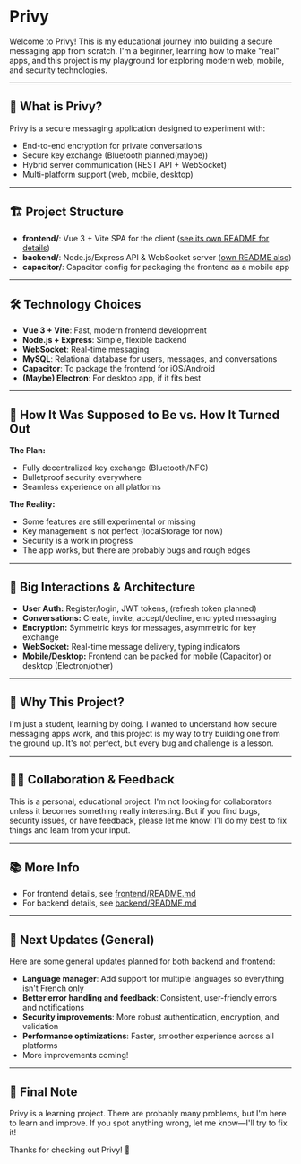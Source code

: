 
# Privy

Welcome to Privy! This is my educational journey into building a secure messaging app from scratch. I'm a beginner, learning how to make "real" apps, and this project is my playground for exploring modern web, mobile, and security technologies.

---

## 🚀 What is Privy?

Privy is a secure messaging application designed to experiment with:
- End-to-end encryption for private conversations
- Secure key exchange (Bluetooth planned(maybe))
- Hybrid server communication (REST API + WebSocket)
- Multi-platform support (web, mobile, desktop)

---

## 🏗️ Project Structure

- **frontend/**: Vue 3 + Vite SPA for the client ([see its own README for details](./frontend/README.md))
- **backend/**: Node.js/Express API & WebSocket server ([own README also](./backend/README.md))
- **capacitor/**: Capacitor config for packaging the frontend as a mobile app

---

## 🛠️ Technology Choices

- **Vue 3 + Vite**: Fast, modern frontend development
- **Node.js + Express**: Simple, flexible backend
- **WebSocket**: Real-time messaging
- **MySQL**: Relational database for users, messages, and conversations
- **Capacitor**: To package the frontend for iOS/Android
- **(Maybe) Electron**: For desktop app, if it fits best

---

## 🌱 How It Was Supposed to Be vs. How It Turned Out

**The Plan:**
- Fully decentralized key exchange (Bluetooth/NFC)
- Bulletproof security everywhere
- Seamless experience on all platforms

**The Reality:**
- Some features are still experimental or missing
- Key management is not perfect (localStorage for now)
- Security is a work in progress
- The app works, but there are probably bugs and rough edges

---

## 🔄 Big Interactions & Architecture

- **User Auth:** Register/login, JWT tokens, (refresh token planned)
- **Conversations:** Create, invite, accept/decline, encrypted messaging
- **Encryption:** Symmetric keys for messages, asymmetric for key exchange
- **WebSocket:** Real-time message delivery, typing indicators
- **Mobile/Desktop:** Frontend can be packed for mobile (Capacitor) or desktop (Electron/other)

---

## 🤔 Why This Project?

I'm just a student, learning by doing. I wanted to understand how secure messaging apps work, and this project is my way to try building one from the ground up. It's not perfect, but every bug and challenge is a lesson.

---

## 👨‍💻 Collaboration & Feedback

This is a personal, educational project. I'm not looking for collaborators unless it becomes something really interesting. But if you find bugs, security issues, or have feedback, please let me know! I'll do my best to fix things and learn from your input.

---

## 📚 More Info

- For frontend details, see [frontend/README.md](./frontend/README.md)
- For backend details, see [backend/README.md](./backend/README.md)

---

## 🚧 Next Updates (General)

Here are some general updates planned for both backend and frontend:

- **Language manager**: Add support for multiple languages so everything isn't French only
- **Better error handling and feedback**: Consistent, user-friendly errors and notifications
- **Security improvements**: More robust authentication, encryption, and validation
- **Performance optimizations**: Faster, smoother experience across all platforms
- More improvements coming!

---

## 📝 Final Note

Privy is a learning project. There are probably many problems, but I'm here to learn and improve. If you spot anything wrong, let me know—I'll try to fix it!

Thanks for checking out Privy! 🚀
